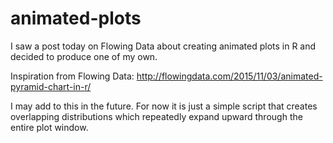 # animated-plots

I saw a post today on Flowing Data about creating animated plots in R and decided to produce one of my own.

Inspiration from Flowing Data: http://flowingdata.com/2015/11/03/animated-pyramid-chart-in-r/

I may add to this in the future. For now it is just a simple script that creates overlapping distributions which repeatedly expand upward through the entire plot window.

